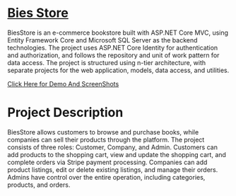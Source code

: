 # [Bies Store](https://bies-bookstore.azurewebsites.net/)
BiesStore is an e-commerce bookstore built with ASP.NET Core MVC, using Entity Framework Core and Microsoft SQL Server as the backend technologies. The project uses ASP.NET Core Identity for authentication and authorization, and follows the repository and unit of work pattern for data access. The project is structured using n-tier architecture, with separate projects for the web application, models, data access, and utilities.

[Click Here for Demo And ScreenShots](./Demo)
# Project Description
BiesStore allows customers to browse and purchase books, while companies can sell their products through the platform. The project consists of three roles: Customer, Company, and Admin. Customers can add products to the shopping cart, view and update the shopping cart, and complete orders via Stripe payment processing. Companies can add product listings, edit or delete existing listings, and manage their orders. Admins have control over the entire operation, including categories, products, and orders.
